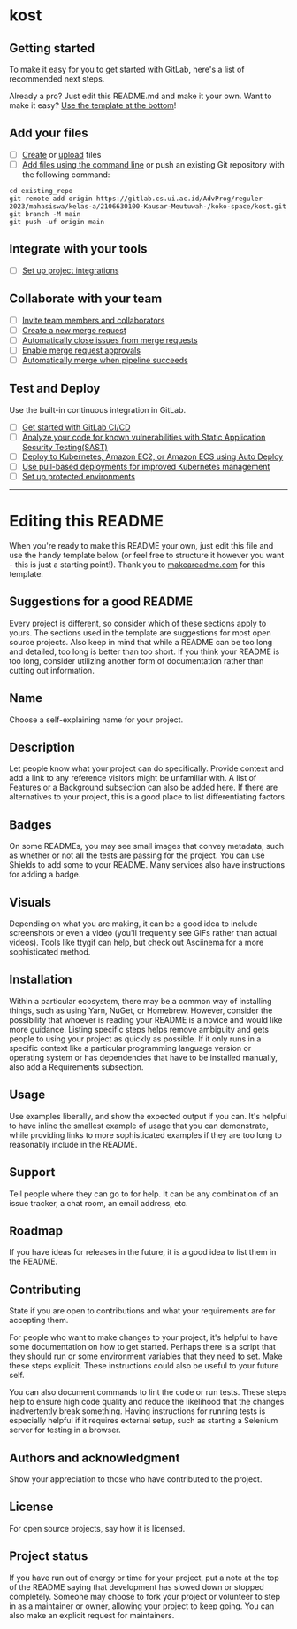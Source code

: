 # kost

## Getting started

To make it easy for you to get started with GitLab, here's a list of recommended next steps.

Already a pro? Just edit this README.md and make it your own. Want to make it
easy? [Use the template at the bottom](#editing-this-readme)!

## Add your files

- [ ] [Create](https://docs.gitlab.com/ee/user/project/repository/web_editor.html#create-a-file)
  or [upload](https://docs.gitlab.com/ee/user/project/repository/web_editor.html#upload-a-file) files
- [ ] [Add files using the command line](https://docs.gitlab.com/ee/gitlab-basics/add-file.html#add-a-file-using-the-command-line)
  or push an existing Git repository with the following command:

```
cd existing_repo
git remote add origin https://gitlab.cs.ui.ac.id/AdvProg/reguler-2023/mahasiswa/kelas-a/2106630100-Kausar-Meutuwah-/koko-space/kost.git
git branch -M main
git push -uf origin main
```

## Integrate with your tools

- [ ] [Set up project integrations](https://gitlab.cs.ui.ac.id/AdvProg/reguler-2023/mahasiswa/kelas-a/2106630100-Kausar-Meutuwah-/koko-space/kost/-/settings/integrations)

## Collaborate with your team

- [ ] [Invite team members and collaborators](https://docs.gitlab.com/ee/user/project/members/)
- [ ] [Create a new merge request](https://docs.gitlab.com/ee/user/project/merge_requests/creating_merge_requests.html)
- [ ] [Automatically close issues from merge requests](https://docs.gitlab.com/ee/user/project/issues/managing_issues.html#closing-issues-automatically)
- [ ] [Enable merge request approvals](https://docs.gitlab.com/ee/user/project/merge_requests/approvals/)
- [ ] [Automatically merge when pipeline succeeds](https://docs.gitlab.com/ee/user/project/merge_requests/merge_when_pipeline_succeeds.html)

## Test and Deploy

Use the built-in continuous integration in GitLab.

- [ ] [Get started with GitLab CI/CD](https://docs.gitlab.com/ee/ci/quick_start/index.html)
- [ ] [Analyze your code for known vulnerabilities with Static Application Security Testing(SAST)](https://docs.gitlab.com/ee/user/application_security/sast/)
- [ ] [Deploy to Kubernetes, Amazon EC2, or Amazon ECS using Auto Deploy](https://docs.gitlab.com/ee/topics/autodevops/requirements.html)
- [ ] [Use pull-based deployments for improved Kubernetes management](https://docs.gitlab.com/ee/user/clusters/agent/)
- [ ] [Set up protected environments](https://docs.gitlab.com/ee/ci/environments/protected_environments.html)

***

# Editing this README

When you're ready to make this README your own, just edit this file and use the handy template below (or feel free to
structure it however you want - this is just a starting point!). Thank you
to [makeareadme.com](https://www.makeareadme.com/) for this template.

## Suggestions for a good README

Every project is different, so consider which of these sections apply to yours. The sections used in the template are
suggestions for most open source projects. Also keep in mind that while a README can be too long and detailed, too long
is better than too short. If you think your README is too long, consider utilizing another form of documentation rather
than cutting out information.

## Name

Choose a self-explaining name for your project.

## Description

Let people know what your project can do specifically. Provide context and add a link to any reference visitors might be
unfamiliar with. A list of Features or a Background subsection can also be added here. If there are alternatives to your
project, this is a good place to list differentiating factors.

## Badges

On some READMEs, you may see small images that convey metadata, such as whether or not all the tests are passing for the
project. You can use Shields to add some to your README. Many services also have instructions for adding a badge.

## Visuals

Depending on what you are making, it can be a good idea to include screenshots or even a video (you'll frequently see
GIFs rather than actual videos). Tools like ttygif can help, but check out Asciinema for a more sophisticated method.

## Installation

Within a particular ecosystem, there may be a common way of installing things, such as using Yarn, NuGet, or Homebrew.
However, consider the possibility that whoever is reading your README is a novice and would like more guidance. Listing
specific steps helps remove ambiguity and gets people to using your project as quickly as possible. If it only runs in a
specific context like a particular programming language version or operating system or has dependencies that have to be
installed manually, also add a Requirements subsection.

## Usage

Use examples liberally, and show the expected output if you can. It's helpful to have inline the smallest example of
usage that you can demonstrate, while providing links to more sophisticated examples if they are too long to reasonably
include in the README.

## Support

Tell people where they can go to for help. It can be any combination of an issue tracker, a chat room, an email address,
etc.

## Roadmap

If you have ideas for releases in the future, it is a good idea to list them in the README.

## Contributing

State if you are open to contributions and what your requirements are for accepting them.

For people who want to make changes to your project, it's helpful to have some documentation on how to get started.
Perhaps there is a script that they should run or some environment variables that they need to set. Make these steps
explicit. These instructions could also be useful to your future self.

You can also document commands to lint the code or run tests. These steps help to ensure high code quality and reduce
the likelihood that the changes inadvertently break something. Having instructions for running tests is especially
helpful if it requires external setup, such as starting a Selenium server for testing in a browser.

## Authors and acknowledgment

Show your appreciation to those who have contributed to the project.

## License

For open source projects, say how it is licensed.

## Project status

If you have run out of energy or time for your project, put a note at the top of the README saying that development has
slowed down or stopped completely. Someone may choose to fork your project or volunteer to step in as a maintainer or
owner, allowing your project to keep going. You can also make an explicit request for maintainers.
